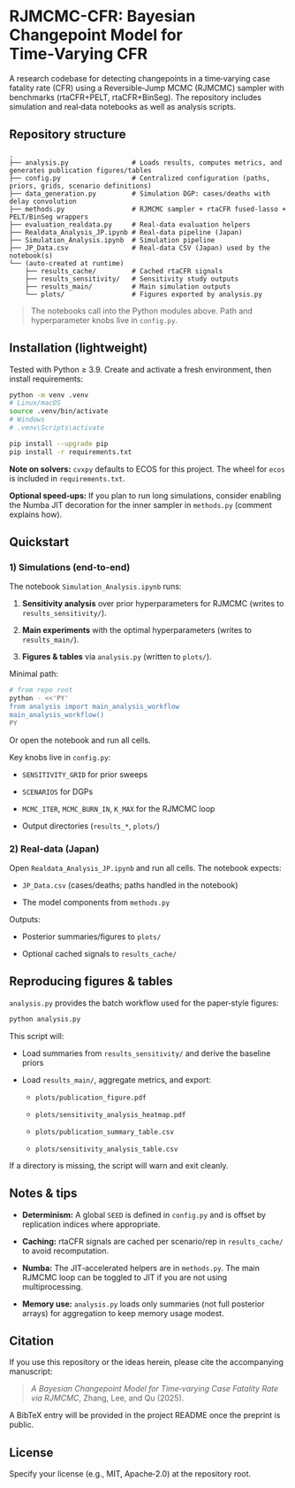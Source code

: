 # RJMCMC-CFR: Bayesian Changepoint Model for Time‑Varying CFR

A research codebase for detecting changepoints in a time‑varying case fatality rate (CFR) using a Reversible‑Jump MCMC (RJMCMC) sampler with benchmarks (rtaCFR+PELT, rtaCFR+BinSeg). The repository includes simulation and real‑data notebooks as well as analysis scripts.

## Repository structure

```
.
├── analysis.py                # Loads results, computes metrics, and generates publication figures/tables
├── config.py                  # Centralized configuration (paths, priors, grids, scenario definitions)
├── data_generation.py         # Simulation DGP: cases/deaths with delay convolution
├── methods.py                 # RJMCMC sampler + rtaCFR fused‑lasso + PELT/BinSeg wrappers
├── evaluation_realdata.py     # Real‑data evaluation helpers
├── Realdata_Analysis_JP.ipynb # Real‑data pipeline (Japan)
├── Simulation_Analysis.ipynb  # Simulation pipeline
├── JP_Data.csv                # Real‑data CSV (Japan) used by the notebook(s)
└── (auto‑created at runtime)
    ├── results_cache/         # Cached rtaCFR signals
    ├── results_sensitivity/   # Sensitivity study outputs
    ├── results_main/          # Main simulation outputs
    └── plots/                 # Figures exported by analysis.py
```

> The notebooks call into the Python modules above. Path and hyperparameter knobs live in `config.py`.

## Installation (lightweight)

Tested with Python ≥ 3.9. Create and activate a fresh environment, then install requirements:

```bash
python -m venv .venv
# Linux/macOS
source .venv/bin/activate
# Windows
# .venv\Scripts\activate

pip install --upgrade pip
pip install -r requirements.txt
```

**Note on solvers:** `cvxpy` defaults to ECOS for this project. The wheel for `ecos` is included in `requirements.txt`.

**Optional speed‑ups:** If you plan to run long simulations, consider enabling the Numba JIT decoration for the inner sampler in `methods.py` (comment explains how).

## Quickstart

### 1) Simulations (end‑to‑end)

The notebook `Simulation_Analysis.ipynb` runs:

1. **Sensitivity analysis** over prior hyperparameters for RJMCMC (writes to `results_sensitivity/`).

2. **Main experiments** with the optimal hyperparameters (writes to `results_main/`).

3. **Figures & tables** via `analysis.py` (written to `plots/`).

Minimal path:

```bash
# from repo root
python - <<'PY'
from analysis import main_analysis_workflow
main_analysis_workflow()
PY
```

Or open the notebook and run all cells.

Key knobs live in `config.py`:

* `SENSITIVITY_GRID` for prior sweeps

* `SCENARIOS` for DGPs

* `MCMC_ITER`, `MCMC_BURN_IN`, `K_MAX` for the RJMCMC loop

* Output directories (`results_*`, `plots/`)

### 2) Real‑data (Japan)

Open `Realdata_Analysis_JP.ipynb` and run all cells. The notebook expects:

* `JP_Data.csv` (cases/deaths; paths handled in the notebook)

* The model components from `methods.py`

Outputs:

* Posterior summaries/figures to `plots/`

* Optional cached signals to `results_cache/`

## Reproducing figures & tables

`analysis.py` provides the batch workflow used for the paper‑style figures:

```bash
python analysis.py
```

This script will:

* Load summaries from `results_sensitivity/` and derive the baseline priors

* Load `results_main/`, aggregate metrics, and export:

  * `plots/publication_figure.pdf`

  * `plots/sensitivity_analysis_heatmap.pdf`

  * `plots/publication_summary_table.csv`

  * `plots/sensitivity_analysis_table.csv`

If a directory is missing, the script will warn and exit cleanly.

## Notes & tips

* **Determinism:** A global `SEED` is defined in `config.py` and is offset by replication indices where appropriate.

* **Caching:** rtaCFR signals are cached per scenario/rep in `results_cache/` to avoid recomputation.

* **Numba:** The JIT‑accelerated helpers are in `methods.py`. The main RJMCMC loop can be toggled to JIT if you are not using multiprocessing.

* **Memory use:** `analysis.py` loads only summaries (not full posterior arrays) for aggregation to keep memory usage modest.

## Citation

If you use this repository or the ideas herein, please cite the accompanying manuscript:

> *A Bayesian Changepoint Model for Time‑varying Case Fatality Rate via RJMCMC*, Zhang, Lee, and Qu (2025).

A BibTeX entry will be provided in the project README once the preprint is public.

## License

Specify your license (e.g., MIT, Apache‑2.0) at the repository root.
